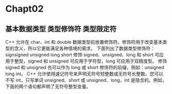 Chapt02
==============================================================
基本数据类型  类型修饰符  类型限定符
-----------------------------------------------------------------------------------------------------------------
C++ 允许在 char、int 和 double 数据类型前放置修饰符。修饰符用于改变基本类型的含义，所以它更能满足各种情境的需求。
下面列出了数据类型修饰符：
signsigned
unsigned
long 
short
修饰 signed、unsigned、long 和 short 可应用于整型，signed 和 unsigned 可应用于字符型，long 可应用于双精度型。
修饰 signed 和 unsigned 也可以作为 long 或 short 修饰符的前缀。例如：unsigned long int。
C++ 允许使用速记符号来声明无符号短整数或无符号长整数。您可以不写 int，只写单词 unsigned、short 或 unsigned、long，int 是隐含的。例如，下面的两个语句都声明了无符号整型变量。
